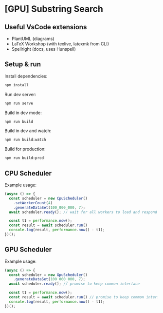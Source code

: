 # [GPU] Substring Search

## Useful VsCode extensions
* PlantUML (diagrams)
* LaTeX Workshop (with texlive, latexmk from CLI)
* Spellright (docs, uses Hunspell)

## Setup & run

Install dependencies:
```sh
npm install
```

Run dev server:
```sh
npm run serve
```

Build in dev mode:
```sh
npm run build
```

Build in dev and watch:
```sh
npm run build:watch
```

Build for production:
```sh
npm run build:prod
```

## CPU Scheduler

Example usage:
```ts
(async () => {
  const scheduler = new CpuScheduler()
    .setWorkerCount(4)
    .generateDataSet(100_000_000, 7);
  await scheduler.ready(); // wait for all workers to load and respond with `ready` message

  const t1 = performance.now();
  const result = await scheduler.run()
  console.log(result, performance.now() - t1);
})();
```

## GPU Scheduler

Example usage:
```ts
(async () => {
  const scheduler = new GpuScheduler()
    .generateDataSet(100_000_000, 7);
  await scheduler.ready(); // promise to keep common interface

  const t1 = performance.now();
  const result = await scheduler.run() // promise to keep common interface
  console.log(result, performance.now() - t1);
})();
```
